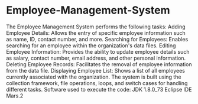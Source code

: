 # Employee-Management-System
 The Employee Management System performs the following tasks:  Adding Employee Details: Allows the entry of specific employee information such as name, ID, contact number, and more.  Searching for Employees: Enables searching for an employee within the organization's data files.  Editing Employee Information: Provides the ability to update employee details such as salary, contact number, email address, and other personal information.  Deleting Employee Records: Facilitates the removal of employee information from the data file.  Displaying Employee List: Shows a list of all employees currently associated with the organization.  The system is built using the collection framework, file operations, loops, and switch cases for handling different tasks.  Software used to execute the code:  JDK 1.8.0_73  Eclipse IDE Mars.2
